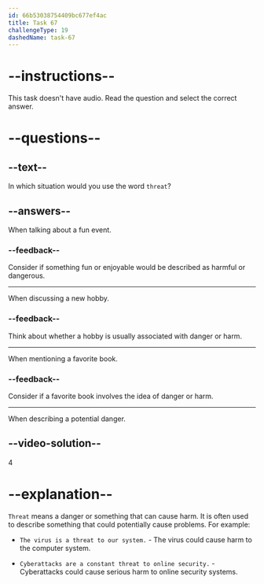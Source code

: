 ```yaml
---
id: 66b53038754409bc677ef4ac
title: Task 67
challengeType: 19
dashedName: task-67
---
```


# --instructions--

This task doesn't have audio. Read the question and select the correct answer.

# --questions--

## --text--

In which situation would you use the word `threat`?

## --answers--

When talking about a fun event.

### --feedback--

Consider if something fun or enjoyable would be described as harmful or dangerous.

---

When discussing a new hobby.

### --feedback--

Think about whether a hobby is usually associated with danger or harm.

---

When mentioning a favorite book.

### --feedback--

Consider if a favorite book involves the idea of danger or harm.

---

When describing a potential danger.

## --video-solution--

4

# --explanation--

`Threat` means a danger or something that can cause harm. It is often used to describe something that could potentially cause problems. For example:

- `The virus is a threat to our system.` - The virus could cause harm to the computer system.

- `Cyberattacks are a constant threat to online security.` - Cyberattacks could cause serious harm to online security systems.
